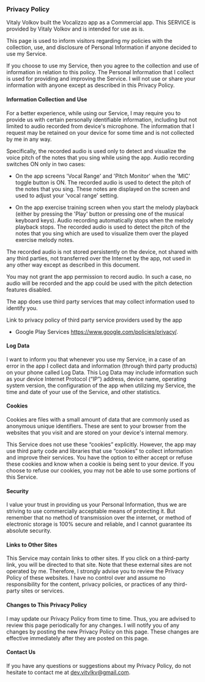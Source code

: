 ### Privacy Policy

Vitaly Volkov built the Vocalizzo app as a Commercial app. This SERVICE is provided by Vitaly Volkov and is intended for use as is.

This page is used to inform visitors regarding my policies with the collection, use, and disclosure of Personal Information if anyone decided to use my Service.

If you choose to use my Service, then you agree to the collection and use of information in relation to this policy. The Personal Information that I collect is used for providing and improving the Service. I will not use or share your information with anyone except as described in this Privacy Policy.

#### Information Collection and Use

For a better experience, while using our Service, I may require you to provide us with certain personally identifiable information, including but not limited to audio recorded from device's microphone. The information that I request may be retained on your device for some time and is not collected by me in any way.

Specifically, the recorded audio is used only to detect and visualize the voice pitch of the notes that you sing while using the app. Audio recording switches ON only in two cases:

* On the app screens 'Vocal Range' and 'Pitch Monitor' when the 'MIC' toggle button is ON. The recorded audio is used to detect the
  pitch of the notes that you sing. These notes are displayed on the screen and used to adjust your 'vocal range' setting.

* On the app exercise training screen when you start the melody playback (either by pressing
  the 'Play' button or pressing one of the musical keyboard keys). Audio recording automatically stops when the melody
  playback stops. The recorded audio is used to detect the pitch of the notes that you sing which are used
  to visualize them over the played exercise melody notes.

The recorded audio is not stored persistently on the device, not shared with any third parties, not transferred over the Internet by the app, not used in any other way except as described in this document.

You may not grant the app permission to record audio. In such a case, no audio will be recorded and the app could be used with the pitch detection features disabled.

The app does use third party services that may collect information used to identify you.

Link to privacy policy of third party service providers used by the app

* Google Play Services <https://www.google.com/policies/privacy/>.

#### Log Data

I want to inform you that whenever you use my Service, in a case of an error in the app I collect data and information (through third party products) on your phone called Log Data. This Log Data may include information such as your device Internet Protocol (“IP”) address, device name, operating system version, the configuration of the app when utilizing my Service, the time and date of your use of the Service, and other statistics.

#### Cookies

Cookies are files with a small amount of data that are commonly used as anonymous unique identifiers. These are sent to your browser from the websites that you visit and are stored on your device's internal memory.

This Service does not use these “cookies” explicitly. However, the app may use third party code and libraries that use “cookies” to collect information and improve their services. You have the option to either accept or refuse these cookies and know when a cookie is being sent to your device. If you choose to refuse our cookies, you may not be able to use some portions of this Service.

#### Security

I value your trust in providing us your Personal Information, thus we are striving to use commercially acceptable means of protecting it. But remember that no method of transmission over the internet, or method of electronic storage is 100% secure and reliable, and I cannot guarantee its absolute security.

#### Links to Other Sites

This Service may contain links to other sites. If you click on a third-party link, you will be directed to that site. Note that these external sites are not operated by me. Therefore, I strongly advise you to review the Privacy Policy of these websites. I have no control over and assume no responsibility for the content, privacy policies, or practices of any third-party sites or services.

#### Changes to This Privacy Policy

I may update our Privacy Policy from time to time. Thus, you are advised to review this page periodically for any changes. I will notify you of any changes by posting the new Privacy Policy on this page. These changes are effective immediately after they are posted on this page.

#### Contact Us

If you have any questions or suggestions about my Privacy Policy, do not hesitate to contact me at <dev.vitvlkv@gmail.com>.
